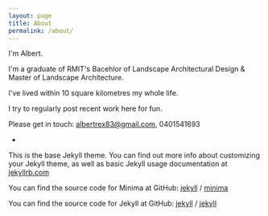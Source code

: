 ```yaml
---
layout: page
title: About
permalink: /about/
---
```


I'm Albert.

I'm a graduate of RMIT's Bacehlor of Landscape Architectural Design & Master of Landscape Architecture.

I've lived within 10 square kilometres my whole life.

I try to regularly post recent work here for fun.

Please get in touch:
albertrex83@gmail.com,
0401541693

-

This is the base Jekyll theme. You can find out more info about customizing your Jekyll theme, as well as basic Jekyll usage documentation at [jekyllrb.com](https://jekyllrb.com/)

You can find the source code for Minima at GitHub:
[jekyll][jekyll-organization] /
[minima](https://github.com/jekyll/minima)

You can find the source code for Jekyll at GitHub:
[jekyll][jekyll-organization] /
[jekyll](https://github.com/jekyll/jekyll)


[jekyll-organization]: https://github.com/jekyll
